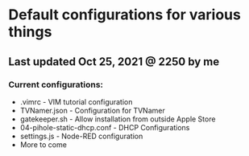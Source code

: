 # Default configurations for various things

## Last updated Oct 25, 2021 @ 2250 by me

### Current configurations:
* .vimrc                        - VIM tutorial configuration
* TVNamer.json                  - Configuration for TVNamer
* gatekeeper.sh                 - Allow installation from outside Apple Store
* 04-pihole-static-dhcp.conf    - DHCP Configurations
* settings.js                   - Node-RED configuration
* More to come

